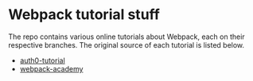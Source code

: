 # Webpack tutorial stuff

The repo contains various online tutorials about Webpack, each on their
respective branches. The original source of each tutorial is listed below.

* [auth0-tutorial](https://auth0.com/blog/webpack-a-gentle-introduction)
* [webpack-academy](https://webpack.academy/courses/enrolled/104961)
